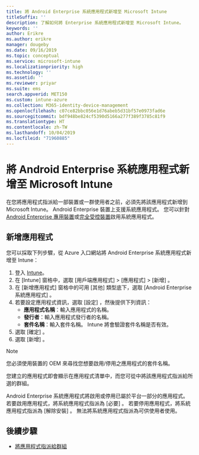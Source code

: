 ```yaml
---
title: 將 Android Enterprise 系統應用程式新增至 Microsoft Intune
titleSuffix: ''
description: 了解如何將 Enterprise 系統應用程式新增至 Microsoft Intune。
keywords: ''
author: Erikre
ms.author: erikre
manager: dougeby
ms.date: 09/16/2019
ms.topic: conceptual
ms.service: microsoft-intune
ms.localizationpriority: high
ms.technology: ''
ms.assetid: ''
ms.reviewer: priyar
ms.suite: ems
search.appverid: MET150
ms.custom: intune-azure
ms.collection: M365-identity-device-management
ms.openlocfilehash: c07ce82bbc056e1d76abeb5d31bf57e0973fad6e
ms.sourcegitcommit: bdf948be824cf5390d5166a277f389f3785c81f9
ms.translationtype: HT
ms.contentlocale: zh-TW
ms.lasthandoff: 10/04/2019
ms.locfileid: "71960885"
---
```

# <a name="add-android-enterprise-system-apps-to-microsoft-intune"></a>將 Android Enterprise 系統應用程式新增至 Microsoft Intune

在您將應用程式指派給一部裝置或一群使用者之前，必須先將該應用程式新增到 Microsoft Intune。 Android Enterprise 裝置上支援系統應用程式。 您可以針對 [Android Enterprise 專用裝置](../enrollment/android-kiosk-enroll.md)或[完全受控裝置](../enrollment/android-fully-managed-enroll.md)啟用系統應用程式。

## <a name="add-the-app"></a>新增應用程式

您可以採取下列步驟，從 Azure 入口網站將 Android Enterprise 系統應用程式新增至 Intune：

1. 登入 [Intune](https://go.microsoft.com/fwlink/?linkid=2090973)。
2. 在 [Intune]  窗格中，選取 [用戶端應用程式]   > [應用程式]   > [新增]  。
3. 在 [新增應用程式]  窗格中的可用 [其他]  類型底下，選取 [Android Enterprise 系統應用程式]  。
4. 若要設定應用程式資訊，選取 [設定]  ，然後提供下列資訊：
    - **應用程式名稱**：輸入應用程式的名稱。
    - **發行者**：輸入應用程式發行者的名稱。  
    - **套件名稱**：輸入套件名稱。 Intune 將會驗證套件名稱是否有效。
5. 選取 [確定]  。
6. 選取 [新增]  。

> [!NOTE]
> 您必須使用裝置的 OEM 來尋找您想要啟用/停用之應用程式的套件名稱。

您建立的應用程式即會顯示在應用程式清單中，而您可從中將該應用程式指派給所選的群組。 

Android Enterprise 系統應用程式將啟用或停用已屬於平台一部分的應用程式。 若要啟用應用程式，將系統應用程式指派為 [必要]  。 若要停用應用程式，將系統應用程式指派為 [解除安裝]  。 無法將系統應用程式指派為可供使用者使用。


## <a name="next-steps"></a>後續步驟

- [將應用程式指派給群組](apps-deploy.md)
